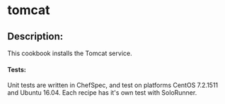 # tomcat

## Description:
This cookbook installs the Tomcat service.

#### Tests:
Unit tests are written in ChefSpec, and test on platforms CentOS 7.2.1511 and Ubuntu 16.04.  Each recipe has it's own test with SoloRunner.

